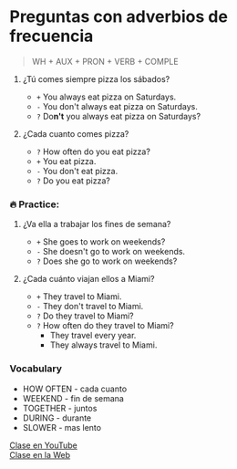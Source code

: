 # Preguntas con adverbios de frecuencia 

> WH + AUX + PRON + VERB + COMPLE   

1. ¿Tú comes siempre pizza los sábados?
	- `+` You always eat pizza on Saturdays.
	- `-` You don't always eat pizza on Saturdays.
	- `?` Do**n't** you always eat pizza on Saturdays?

2. ¿Cada cuanto comes pizza?
	- `?` How often do you eat pizza?
	- `+` You eat pizza.
	- `-` You don't eat pizza.
	- `?` Do you eat pizza?


### 🔥 Practice:

1. ¿Va ella a trabajar los fines de semana?
	- `+` She goes to work on weekends?
	- `-` She doesn't go to work on weekends.
	- `?` Does she go to work on weekends?

2. ¿Cada cuánto viajan ellos a Miami?
	- `+` They travel to Miami.
	- `-` They don't travel to Miami.
	- `?` Do they travel to Miami?
	- `?` How often do they travel to Miami?
		- They travel every year.
		- They always travel to Miami.

### Vocabulary
- HOW OFTEN - cada cuanto   
- WEEKEND - fin de semana
- TOGETHER - juntos   
- DURING - durante   
- SLOWER - mas lento


[Clase en YouTube](https://www.youtube.com/watch?v=ucjI50Jj-bY&list=PLgrNDDl9MxYmUmf19zPiljdg8FKIRmP78&index=21)  
[Clase en la Web](https://www.pacho8a.com/ingl%C3%A9s/curso-ingl%C3%A9s-desde-cero/lecci%C3%B3n-18/)
